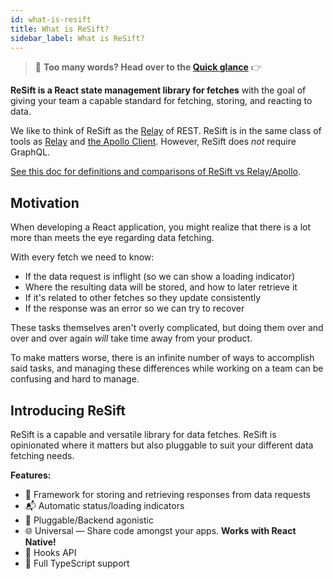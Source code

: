 ```yaml
---
id: what-is-resift
title: What is ReSift?
sidebar_label: What is ReSift?
---
```


> 👋 **Too many words? Head over to the [Quick glance](./quick-glance.md)** 👉

**ReSift is a React state management library for fetches** with the goal of giving your team a capable standard for fetching, storing, and reacting to data.

We like to think of ReSift as the [Relay](https://relay.dev/) of REST. ReSift is in the same class of tools as [Relay](https://relay.dev/) and [the Apollo Client](https://www.apollographql.com/docs/react/). However, ReSift does _not_ require GraphQL.

[See this doc for definitions and comparisons of ReSift vs Relay/Apollo](../guides/resift-vs-apollo-relay.md).

## Motivation

When developing a React application, you might realize that there is a lot more than meets the eye regarding data fetching.

With every fetch we need to know:

- If the data request is inflight (so we can show a loading indicator)
- Where the resulting data will be stored, and how to later retrieve it
- If it's related to other fetches so they update consistently
- If the response was an error so we can try to recover

These tasks themselves aren't overly complicated, but doing them over and over and over again _will_ take time away from your product.

To make matters worse, there is an infinite number of ways to accomplish said tasks, and managing these differences while working on a team can be confusing and hard to manage.

## Introducing ReSift

ReSift is a capable and versatile library for data fetches. ReSift is opinionated where it matters but also pluggable to suit your different data fetching needs.

**Features:**

- 💾 Framework for storing and retrieving responses from data requests
- 📬 Automatic status/loading indicators
- 🔌 Pluggable/Backend agonistic
- 🌐 Universal — Share code amongst your apps. **Works with React Native!**
- 🎣 Hooks API
- 🤝 Full TypeScript support
